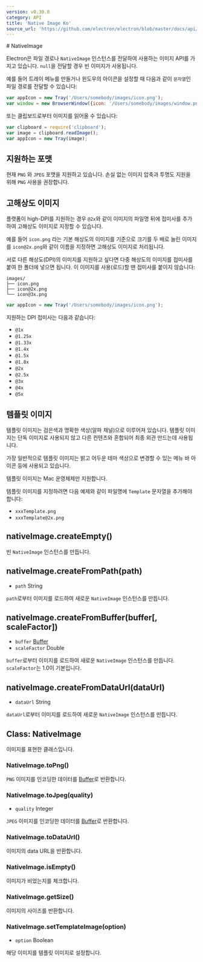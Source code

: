 ```yaml
---
version: v0.30.0
category: API
title: 'Native Image Ko'
source_url: 'https://github.com/electron/electron/blob/master/docs/api/native-image-ko.md'
---
```


﻿# NativeImage

Electron은 파일 경로나 `NativeImage` 인스턴스를 전달하여 사용하는 이미지 API를 가지고 있습니다. `null`을 전달할 경우 빈 이미지가 사용됩니다.

예를 들어 트레이 메뉴를 만들거나 윈도우의 아이콘을 설정할 때 다음과 같이 `문자열`인 파일 경로를 전달할 수 있습니다:

```javascript
var appIcon = new Tray('/Users/somebody/images/icon.png');
var window = new BrowserWindow({icon: '/Users/somebody/images/window.png'});
```

또는 클립보드로부터 이미지를 읽어올 수 있습니다:

```javascript
var clipboard = require('clipboard');
var image = clipboard.readImage();
var appIcon = new Tray(image);
```

## 지원하는 포맷

현재 `PNG` 와 `JPEG` 포맷을 지원하고 있습니다. 손실 없는 이미지 압축과 투명도 지원을 위해 `PNG` 사용을 권장합니다.

## 고해상도 이미지

플랫폼이 high-DPI를 지원하는 경우 `@2x`와 같이 이미지의 파일명 뒤에 접미사를 추가하여 고해상도 이미지로 지정할 수 있습니다.

예를 들어 `icon.png` 라는 기본 해상도의 이미지를 기준으로 크기를 두 배로 늘린 이미지를 `icon@2x.png`와 같이 이름을 지정하면 고해상도 이미지로 처리됩니다.

서로 다른 해상도(DPI)의 이미지를 지원하고 싶다면 다중 해상도의 이미지를 접미사를 붙여 한 폴더에 넣으면 됩니다. 이 이미지를 사용(로드)할 땐 접미사를 붙이지 않습니다:

```text
images/
├── icon.png
├── icon@2x.png
└── icon@3x.png
```


```javascript
var appIcon = new Tray('/Users/somebody/images/icon.png');
```

지원하는 DPI 접미사는 다음과 같습니다:

* `@1x`
* `@1.25x`
* `@1.33x`
* `@1.4x`
* `@1.5x`
* `@1.8x`
* `@2x`
* `@2.5x`
* `@3x`
* `@4x`
* `@5x`

## 템플릿 이미지

템플릿 이미지는 검은색과 명확한 색상(알파 채널)으로 이루어져 있습니다.
템플릿 이미지는 단독 이미지로 사용되지 않고 다른 컨텐츠와 혼합되어 최종 외관 만드는데 사용됩니다.

가장 일반적으로 템플릿 이미지는 밝고 어두운 테마 색상으로 변경할 수 있는 메뉴 바 아이콘 등에 사용되고 있습니다.

템플릿 이미지는 Mac 운영체제만 지원합니다.

템플릿 이미지를 지정하려면 다음 예제와 같이 파일명에 `Template` 문자열을 추가해야 합니다:

* `xxxTemplate.png`
* `xxxTemplate@2x.png`

## nativeImage.createEmpty()

빈 `NativeImage` 인스턴스를 만듭니다.

## nativeImage.createFromPath(path)

* `path` String

`path`로부터 이미지를 로드하여 새로운 `NativeImage` 인스턴스를 만듭니다.

## nativeImage.createFromBuffer(buffer[, scaleFactor])

* `buffer` [Buffer][buffer]
* `scaleFactor` Double

`buffer`로부터 이미지를 로드하여 새로운 `NativeImage` 인스턴스를 만듭니다. `scaleFactor`는 1.0이 기본입니다.

## nativeImage.createFromDataUrl(dataUrl)

* `dataUrl` String

`dataUrl`로부터 이미지를 로드하여 새로운 `NativeImage` 인스턴스를 만듭니다.

## Class: NativeImage

이미지를 표현한 클래스입니다.

### NativeImage.toPng()

`PNG` 이미지를 인코딩한 데이터를 [Buffer][buffer]로 반환합니다.

### NativeImage.toJpeg(quality)

* `quality` Integer

`JPEG` 이미지를 인코딩한 데이터를 [Buffer][buffer]로 반환합니다.

### NativeImage.toDataUrl()

이미지의 data URL을 반환합니다.

### NativeImage.isEmpty()

이미지가 비었는지를 체크합니다.

### NativeImage.getSize()

이미지의 사이즈를 반환합니다.

### NativeImage.setTemplateImage(option)

* `option` Boolean

해당 이미지를 템플릿 이미지로 설정합니다.

[buffer]: https://iojs.org/api/buffer.html#buffer_class_buffer
